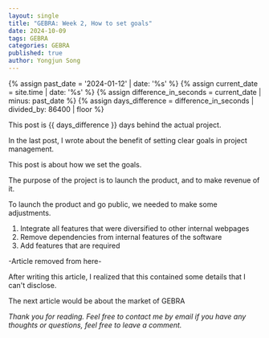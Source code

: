 ```yaml
---
layout: single
title: "GEBRA: Week 2, How to set goals"
date: 2024-10-09
tags: GEBRA
categories: GEBRA
published: true
author: Yongjun Song
---
```


{% assign past_date = '2024-01-12' | date: '%s' %}
{% assign current_date = site.time | date: '%s' %}
{% assign difference_in_seconds = current_date | minus: past_date %}
{% assign days_difference = difference_in_seconds | divided_by: 86400 | floor %}

This post is {{ days_difference }} days behind the actual project.

In the last post, I wrote about the benefit of setting clear goals in project management.

This post is about how we set the goals.

The purpose of the project is to launch the product, and to make revenue of it.

To launch the product and go public, we needed to make some adjustments.

1. Integrate all features that were diversified to other internal webpages
2. Remove dependencies from internal features of the software 
3. Add features that are required

-Article removed from here-

After writing this article, I realized that this contained some details that I can't disclose.

The next article would be about the market of GEBRA

*Thank you for reading. Feel free to contact me by email if you have any thoughts or questions, feel free to leave a comment.*  

